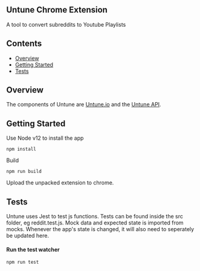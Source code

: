 ## Untune Chrome Extension
A tool to convert subreddits to Youtube Playlists

## Contents

- [Overview](#overview)
- [Getting Started](#getting-started)
- [Tests](#tests)

## Overview
The components of Untune are [Untune.io](https://github.com/zenobo/Untune.io) and the [Untune API](https://github.com/zenobo/Untune-Backend).

## Getting Started
Use Node v12 to install the app
```
npm install
```

Build
```
npm run build
```

Upload the unpacked extension to chrome.

## Tests
Untune uses Jest to test js functions. Tests can be found inside the src folder, eg reddit.test.js. Mock data and expected state is imported from mocks. Whenever the app's state is changed, it will also need to seperately be updated here.

#### Run the test watcher  
```
npm run test
```
